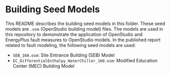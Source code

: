 # Building Seed Models

This README describes the building seed models in this folder. These seed models are `.osm`
(OpenStudio building model) files. The models are used in this repository to demonstrate the
application of OpenStudio and EnergyPlus fault measures to OpenStudio models. In the published
report related to fault modeling, the following seed models are used:

* `SEB_160.osm`: Site Entrance Building (SEB) Model
* `EC_DifferentialEnthalpy_WaterChiller_160.osm`: Modified Education Center (MEC) Building Model
